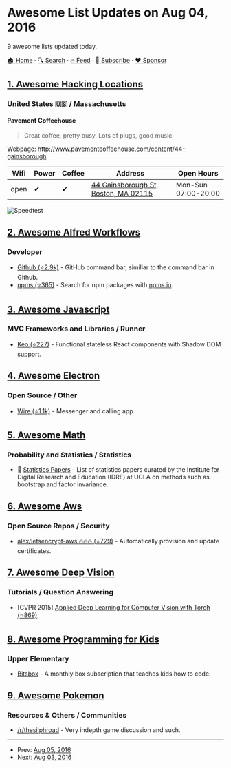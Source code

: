 # Awesome List Updates on Aug 04, 2016

9 awesome lists updated today.

[🏠 Home](/README.md) · [🔍 Search](https://www.trackawesomelist.com/search/) · [🔥 Feed](https://www.trackawesomelist.com/rss.xml) · [📮 Subscribe](https://trackawesomelist.us17.list-manage.com/subscribe?u=d2f0117aa829c83a63ec63c2f&id=36a103854c) · [❤️  Sponsor](https://github.com/sponsors/theowenyoung)



## [1. Awesome Hacking Locations](/content/daviddias/awesome-hacking-locations/README.md)

### United States 🇺🇸 / Massachusetts <a id="massachusetts"></a>

#### Pavement Coffeehouse

> Great coffee, pretty busy. Lots of plugs, good music.

Webpage: <http://www.pavementcoffeehouse.com/content/44-gainsborough>

| Wifi | Power | Coffee | Address                                                                 | Open Hours          |
| ---- | ----- | ------ | ----------------------------------------------------------------------- | ------------------- |
| open | ✔     | ✔      | [44 Gainsborough St, Boston, MA 02115](https://goo.gl/maps/wFZENJE3ppm) | Mon-Sun 07:00-20:00 |

![Speedtest](http://www.speedtest.net/result/5528734206.png)

## [2. Awesome Alfred Workflows](/content/alfred-workflows/awesome-alfred-workflows/README.md)

### Developer

*   [Github (⭐2.9k)](https://github.com/gharlan/alfred-github-workflow) - GitHub command bar, similiar to the command bar in Github.
*   [npms (⭐365)](https://github.com/sindresorhus/alfred-npms) - Search for npm packages with [npms.io](https://npms.io).

## [3. Awesome Javascript](/content/sorrycc/awesome-javascript/README.md)

### MVC Frameworks and Libraries / Runner

*   [Keo (⭐227)](https://github.com/Wildhoney/Keo) - Functional stateless React components with Shadow DOM support.

## [4. Awesome Electron](/content/sindresorhus/awesome-electron/README.md)

### Open Source / Other

*   [Wire (⭐1.1k)](https://github.com/wireapp/wire-desktop) - Messenger and calling app.

## [5. Awesome Math](/content/rossant/awesome-math/README.md)

### Probability and Statistics / Statistics

*   📝 [Statistics Papers](http://www.ats.ucla.edu/stat/papers/) - List of statistics papers curated by the Institute for Digital Research and Education (IDRE) at UCLA on methods such as bootstrap and factor invariance.

## [6. Awesome Aws](/content/donnemartin/awesome-aws/README.md)

### Open Source Repos / Security

*   [alex/letsencrypt-aws :fire::fire::fire: (⭐729)](https://github.com/alex/letsencrypt-aws) - Automatically provision and update certificates.

## [7. Awesome Deep Vision](/content/kjw0612/awesome-deep-vision/README.md)

### Tutorials / Question Answering

*   \[CVPR 2015] [Applied Deep Learning for Computer Vision with Torch (⭐869)](https://github.com/soumith/cvpr2015)

## [8. Awesome Programming for Kids](/content/HollyAdele/awesome-programming-for-kids/README.md)

### Upper Elementary

*   [Bitsbox](https://bitsbox.com/) - A monthly box subscription that teaches kids how to code.

## [9. Awesome Pokemon](/content/tobiasbueschel/awesome-pokemon/README.md)

### Resources & Others / Communities

*   [/r/thesilphroad](https://www.reddit.com/r/thesilphroad) - Very indepth game discussion and such.

---

- Prev: [Aug 05, 2016](/content/2016/08/05/README.md)
- Next: [Aug 03, 2016](/content/2016/08/03/README.md)